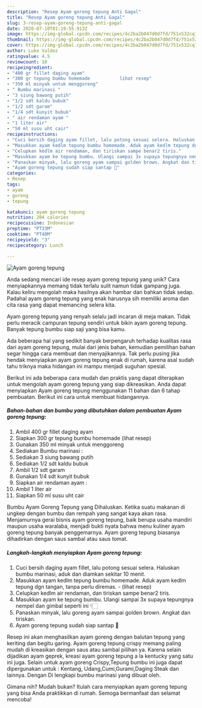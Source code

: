 ```yaml
---
description: "Resep Ayam goreng tepung Anti Gagal"
title: "Resep Ayam goreng tepung Anti Gagal"
slug: 3-resep-ayam-goreng-tepung-anti-gagal
date: 2020-07-10T01:19:55.913Z
image: https://img-global.cpcdn.com/recipes/4c2ba2b047d0d7fd/751x532cq70/ayam-goreng-tepung-foto-resep-utama.jpg
thumbnail: https://img-global.cpcdn.com/recipes/4c2ba2b047d0d7fd/751x532cq70/ayam-goreng-tepung-foto-resep-utama.jpg
cover: https://img-global.cpcdn.com/recipes/4c2ba2b047d0d7fd/751x532cq70/ayam-goreng-tepung-foto-resep-utama.jpg
author: Luke Valdez
ratingvalue: 4.5
reviewcount: 10
recipeingredient:
- "400 gr fillet daging ayam"
- "300 gr tepung bumbu homemade           lihat resep"
- "350 ml minyak untuk menggoreng"
- " Bumbu marinasi "
- "3 siung bawang putih"
- "1/2 sdt kaldu bubuk"
- "1/2 sdt garam"
- "1/4 sdt kunyit bubuk"
- " air rendaman ayam "
- "1 liter air"
- "50 ml susu uht cair"
recipeinstructions:
- "Cuci bersih daging ayam fillet, lalu potong sesuai selera. Haluskan bumbu marinasi, aduk dan diamkan sekitar 10 menit."
- "Masukkan ayam kedlm tepung bumbu homemade. Aduk ayam kedlm tepung dgn tangan, tanpa perlu diremas.             (lihat resep)"
- "Celupkan kedlm air rendaman, dan tiriskan sampe benar2 tiris."
- "Masukkan ayam ke tepung bumbu. Ulangi sampai 3x supaya tepungnya nempel dan gimbal seperti ini 👇🏻"
- "Panaskan minyak, lalu goreng ayam sampai golden brown. Angkat dan tiriskan."
- "Ayam goreng tepung sudah siap santap 🤤"
categories:
- Resep
tags:
- ayam
- goreng
- tepung

katakunci: ayam goreng tepung 
nutrition: 204 calories
recipecuisine: Indonesian
preptime: "PT33M"
cooktime: "PT40M"
recipeyield: "3"
recipecategory: Lunch

---
```



![Ayam goreng tepung](https://img-global.cpcdn.com/recipes/4c2ba2b047d0d7fd/751x532cq70/ayam-goreng-tepung-foto-resep-utama.jpg)

Anda sedang mencari ide resep ayam goreng tepung yang unik? Cara menyiapkannya memang tidak terlalu sulit namun tidak gampang juga. Kalau keliru mengolah maka hasilnya akan hambar dan bahkan tidak sedap. Padahal ayam goreng tepung yang enak harusnya sih memiliki aroma dan cita rasa yang dapat memancing selera kita.

Ayam goreng tepung yang renyah selalu jadi incaran di meja makan. Tidak perlu meracik campuran tepung sendiri untuk bikin ayam goreng tepung. Banyak tepung bumbu siap saji yang bisa kamu.

Ada beberapa hal yang sedikit banyak berpengaruh terhadap kualitas rasa dari ayam goreng tepung, mulai dari jenis bahan, kemudian pemilihan bahan segar hingga cara membuat dan menyajikannya. Tak perlu pusing jika hendak menyiapkan ayam goreng tepung enak di rumah, karena asal sudah tahu triknya maka hidangan ini mampu menjadi suguhan spesial.


Berikut ini ada beberapa cara mudah dan praktis yang dapat diterapkan untuk mengolah ayam goreng tepung yang siap dikreasikan. Anda dapat menyiapkan Ayam goreng tepung menggunakan 11 bahan dan 6 tahap pembuatan. Berikut ini cara untuk membuat hidangannya.

<!--inarticleads1-->

##### Bahan-bahan dan bumbu yang dibutuhkan dalam pembuatan Ayam goreng tepung:

1. Ambil 400 gr fillet daging ayam
1. Siapkan 300 gr tepung bumbu homemade           (lihat resep)
1. Gunakan 350 ml minyak untuk menggoreng
1. Sediakan  Bumbu marinasi :
1. Sediakan 3 siung bawang putih
1. Sediakan 1/2 sdt kaldu bubuk
1. Ambil 1/2 sdt garam
1. Gunakan 1/4 sdt kunyit bubuk
1. Siapkan  air rendaman ayam :
1. Ambil 1 liter air
1. Siapkan 50 ml susu uht cair


Bumbu Ayam Goreng Tepung yang Dihaluskan. Ketika suatu makanan di ungkep dengan bumbu dan rempah yang sangat kaya akan rasa. Menjamurnya gerai bisnis ayam goreng tepung, baik berupa usaha mandiri maupun usaha waralaba, menjadi bukti nyata bahwa menu kuliner ayam goreng tepung banyak penggemarnya. Ayam goreng tepung biasanya dihadirkan dengan saus sambal atau saus tomat. 

<!--inarticleads2-->

##### Langkah-langkah menyiapkan Ayam goreng tepung:

1. Cuci bersih daging ayam fillet, lalu potong sesuai selera. Haluskan bumbu marinasi, aduk dan diamkan sekitar 10 menit.
1. Masukkan ayam kedlm tepung bumbu homemade. Aduk ayam kedlm tepung dgn tangan, tanpa perlu diremas. -             (lihat resep)
1. Celupkan kedlm air rendaman, dan tiriskan sampe benar2 tiris.
1. Masukkan ayam ke tepung bumbu. Ulangi sampai 3x supaya tepungnya nempel dan gimbal seperti ini 👇🏻
1. Panaskan minyak, lalu goreng ayam sampai golden brown. Angkat dan tiriskan.
1. Ayam goreng tepung sudah siap santap 🤤


Resep ini akan menghasilkan ayam goreng dengan balutan tepung yang keriting dan begitu garing. Ayam goreng tepung crispy memang paling mudah di kreasikan dengan saus atau sambal pilihan ya. Karena selain dijadikan ayam geprek, kreasi ayam goreng tepung a la kentucky yang satu ini juga. Selain untuk ayam goreng Crispy,Tepung bumbu ini juga dapat dipergunakan untuk : Kentang, Udang,Cumi,Gurami,Daging Steak dan lainnya. Dengan Di lengkapi bumbu marinasi yang dibuat oleh. 

Gimana nih? Mudah bukan? Itulah cara menyiapkan ayam goreng tepung yang bisa Anda praktikkan di rumah. Semoga bermanfaat dan selamat mencoba!
